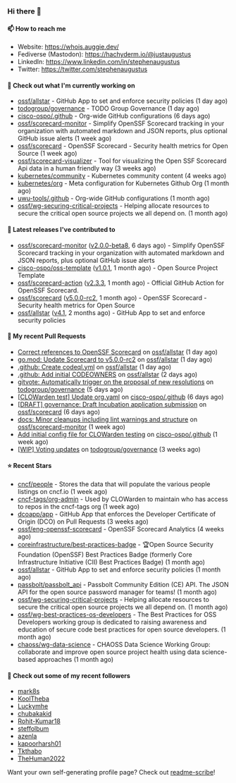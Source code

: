 ### Hi there 👋

#### 📫 How to reach me

- Website: https://whois.auggie.dev/
- Fediverse (Mastodon): https://hachyderm.io/@justaugustus
- LinkedIn: https://www.linkedin.com/in/stephenaugustus
- Twitter: https://twitter.com/stephenaugustus

#### 👷 Check out what I'm currently working on

- [ossf/allstar](https://github.com/ossf/allstar) - GitHub App to set and enforce security policies (1 day ago)
- [todogroup/governance](https://github.com/todogroup/governance) - TODO Group Governance (1 day ago)
- [cisco-ospo/.github](https://github.com/cisco-ospo/.github) - Org-wide GitHub configurations (6 days ago)
- [ossf/scorecard-monitor](https://github.com/ossf/scorecard-monitor) - Simplify OpenSSF Scorecard tracking in your organization with automated markdown and JSON reports, plus optional GitHub issue alerts (1 week ago)
- [ossf/scorecard](https://github.com/ossf/scorecard) - OpenSSF Scorecard - Security health metrics for Open Source (1 week ago)
- [ossf/scorecard-visualizer](https://github.com/ossf/scorecard-visualizer) - Tool for visualizing the Open SSF Scorecard Api data in a human friendly way (3 weeks ago)
- [kubernetes/community](https://github.com/kubernetes/community) - Kubernetes community content (4 weeks ago)
- [kubernetes/org](https://github.com/kubernetes/org) - Meta configuration for Kubernetes Github Org (1 month ago)
- [uwu-tools/.github](https://github.com/uwu-tools/.github) - Org-wide GitHub configurations (1 month ago)
- [ossf/wg-securing-critical-projects](https://github.com/ossf/wg-securing-critical-projects) - Helping allocate resources to secure the critical open source projects we all depend on. (1 month ago)

#### 🔭 Latest releases I've contributed to

- [ossf/scorecard-monitor](https://github.com/ossf/scorecard-monitor) ([v2.0.0-beta8](https://github.com/ossf/scorecard-monitor/releases/tag/v2.0.0-beta8), 6 days ago) - Simplify OpenSSF Scorecard tracking in your organization with automated markdown and JSON reports, plus optional GitHub issue alerts
- [cisco-ospo/oss-template](https://github.com/cisco-ospo/oss-template) ([v1.0.1](https://github.com/cisco-ospo/oss-template/releases/tag/v1.0.1), 1 month ago) - Open Source Project Template
- [ossf/scorecard-action](https://github.com/ossf/scorecard-action) ([v2.3.3](https://github.com/ossf/scorecard-action/releases/tag/v2.3.3), 1 month ago) - Official GitHub Action for OpenSSF Scorecard.
- [ossf/scorecard](https://github.com/ossf/scorecard) ([v5.0.0-rc2](https://github.com/ossf/scorecard/releases/tag/v5.0.0-rc2), 1 month ago) - OpenSSF Scorecard - Security health metrics for Open Source
- [ossf/allstar](https://github.com/ossf/allstar) ([v4.1](https://github.com/ossf/allstar/releases/tag/v4.1), 2 months ago) - GitHub App to set and enforce security policies

#### 🔨 My recent Pull Requests

- [Correct references to OpenSSF Scorecard](https://github.com/ossf/allstar/pull/536) on [ossf/allstar](https://github.com/ossf/allstar) (1 day ago)
- [go.mod: Update Scorecard to v5.0.0-rc2](https://github.com/ossf/allstar/pull/534) on [ossf/allstar](https://github.com/ossf/allstar) (1 day ago)
- [.github: Create codeql.yml](https://github.com/ossf/allstar/pull/533) on [ossf/allstar](https://github.com/ossf/allstar) (1 day ago)
- [.github: Add initial CODEOWNERS](https://github.com/ossf/allstar/pull/527) on [ossf/allstar](https://github.com/ossf/allstar) (2 days ago)
- [gitvote: Automatically trigger on the proposal of new resolutions](https://github.com/todogroup/governance/pull/337) on [todogroup/governance](https://github.com/todogroup/governance) (5 days ago)
- [[CLOWarden test] Update org.yaml](https://github.com/cisco-ospo/.github/pull/192) on [cisco-ospo/.github](https://github.com/cisco-ospo/.github) (6 days ago)
- [[DRAFT] governance: Draft Incubation application submission](https://github.com/ossf/scorecard/pull/4200) on [ossf/scorecard](https://github.com/ossf/scorecard) (6 days ago)
- [docs: Minor cleanups including lint warnings and structure](https://github.com/ossf/scorecard-monitor/pull/87) on [ossf/scorecard-monitor](https://github.com/ossf/scorecard-monitor) (1 week ago)
- [Add initial config file for CLOWarden testing](https://github.com/cisco-ospo/.github/pull/185) on [cisco-ospo/.github](https://github.com/cisco-ospo/.github) (1 week ago)
- [[WIP] Voting updates](https://github.com/todogroup/governance/pull/334) on [todogroup/governance](https://github.com/todogroup/governance) (3 weeks ago)

#### ⭐ Recent Stars

- [cncf/people](https://github.com/cncf/people) - Stores the data that will populate the various people listings on cncf.io (1 week ago)
- [cncf-tags/org-admin](https://github.com/cncf-tags/org-admin) - Used by CLOWarden to maintain who has access to repos in the cncf-tags org (1 week ago)
- [dcoapp/app](https://github.com/dcoapp/app) - GitHub App that enforces the Developer Certificate of Origin (DCO) on Pull Requests (3 weeks ago)
- [ossf/eng-openssf-scorecard](https://github.com/ossf/eng-openssf-scorecard) - OpenSSF Scorecard Analytics (4 weeks ago)
- [coreinfrastructure/best-practices-badge](https://github.com/coreinfrastructure/best-practices-badge) - 🏆Open Source Security Foundation (OpenSSF) Best Practices Badge (formerly Core Infrastructure Initiative (CII) Best Practices Badge) (1 month ago)
- [ossf/allstar](https://github.com/ossf/allstar) - GitHub App to set and enforce security policies (1 month ago)
- [passbolt/passbolt_api](https://github.com/passbolt/passbolt_api) - Passbolt Community Edition (CE) API. The JSON API for the open source password manager for teams! (1 month ago)
- [ossf/wg-securing-critical-projects](https://github.com/ossf/wg-securing-critical-projects) - Helping allocate resources to secure the critical open source projects we all depend on. (1 month ago)
- [ossf/wg-best-practices-os-developers](https://github.com/ossf/wg-best-practices-os-developers) - The Best Practices for OSS Developers working group is dedicated to raising awareness and education of secure code best practices for open source developers. (1 month ago)
- [chaoss/wg-data-science](https://github.com/chaoss/wg-data-science) - CHAOSS Data Science Working Group: collaborate and improve open source project health using data science-based approaches (1 month ago)

#### 👯 Check out some of my recent followers

- [mark8s](https://github.com/mark8s)
- [KoolTheba](https://github.com/KoolTheba)
- [Luckymhe](https://github.com/Luckymhe)
- [chubakakid](https://github.com/chubakakid)
- [Rohit-Kumar18](https://github.com/Rohit-Kumar18)
- [steffolbum](https://github.com/steffolbum)
- [azenla](https://github.com/azenla)
- [kapoorharsh01](https://github.com/kapoorharsh01)
- [Tkthabo](https://github.com/Tkthabo)
- [TheHuman2022](https://github.com/TheHuman2022)

Want your own self-generating profile page? Check out [readme-scribe](https://github.com/muesli/readme-scribe)!
